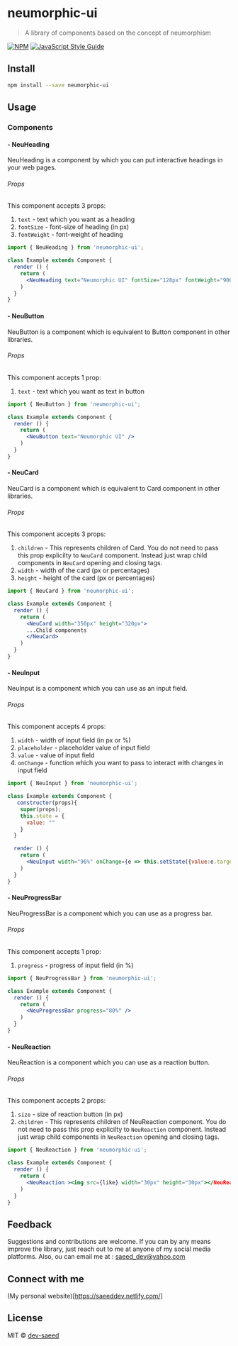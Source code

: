 # neumorphic-ui

> A library of components based on the concept of neumorphism

[![NPM](https://img.shields.io/npm/v/neumorphic-ui.svg)](https://www.npmjs.com/package/neumorphic-ui) [![JavaScript Style Guide](https://img.shields.io/badge/code_style-standard-brightgreen.svg)](https://standardjs.com)

## Install

```bash
npm install --save neumorphic-ui
```

## Usage

### Components

#### - NeuHeading
NeuHeading is a component by which you can put interactive headings in your web pages.

###### Props
This component accepts 3 props:
1. ```text``` - text which you want as a heading
2. ```fontSize``` - font-size of heading (in px)
3. ```fontWeight``` - font-weight of heading

```jsx
import { NeuHeading } from 'neumorphic-ui';

class Example extends Component {
  render () {
    return (
      <NeuHeading text="Neumorphic UI" fontSize="128px" fontWeight="900" />
    )
  }
}
```

#### - NeuButton
NeuButton is a component which is equivalent to Button component in other libraries.

###### Props
This component accepts 1 prop:
1. ```text``` - text which you want as text in button

```jsx
import { NeuButton } from 'neumorphic-ui';

class Example extends Component {
  render () {
    return (
      <NeuButton text="Neumorphic UI" />
    )
  }
}
```

#### - NeuCard
NeuCard is a component which is equivalent to Card component in other libraries.

###### Props
This component accepts 3 props:
1. ```children``` - This represents children of Card. You do not need
to pass this prop explicilty to ```NeuCard``` component. Instead just wrap
child components in ```NeuCard``` opening and closing tags.
2. ```width``` - width of the card (px or percentages)
3. ```height``` - height of the card (px or percentages)

```jsx
import { NeuCard } from 'neumorphic-ui';

class Example extends Component {
  render () {
    return (
      <NeuCard width="350px" height="320px">
      ...Child components
      </NeuCard>
    )
  }
}
```

#### - NeuInput
NeuInput is a component which you can use as an input field.

###### Props
This component accepts 4 props:
1. ```width``` - width of input field (in px or %)
2. ```placeholder``` - placeholder value of input field
3. ```value``` - value of input field
4. ```onChange``` - function which you want to pass to interact with changes in input field

```jsx
import { NeuInput } from 'neumorphic-ui';

class Example extends Component {
   constructor(props){
    super(props);
    this.state = {
      value: ""
    }
  }

  render () {
    return (
      <NeuInput width="96%" onChange={e => this.setState({value:e.target.value})} placeholder="Neumorphic Input" value={this.state.value} />
    )
  }
}
```

#### - NeuProgressBar
NeuProgressBar is a component which you can use as a progress bar.

###### Props
This component accepts 1 prop:
1. ```progress``` - progress of input field (in %)

```jsx
import { NeuProgressBar } from 'neumorphic-ui';

class Example extends Component {
  render () {
    return (
      <NeuProgressBar progress="80%" />
    )
  }
}
```

#### - NeuReaction
NeuReaction is a component which you can use as a reaction button.

###### Props
This component accepts 2 props:
1. ```size``` - size of reaction button (in px)
2. ```children``` - This represents children of NeuReaction component. You do not need
to pass this prop explicilty to ```NeuReaction``` component. Instead just wrap
child components in ```NeuReaction``` opening and closing tags.

```jsx
import { NeuReaction } from 'neumorphic-ui';

class Example extends Component {
  render () {
    return (
      <NeuReaction ><img src={like} width="30px" height="30px"></NeuReaction>
    )
  }
}
```

## Feedback
Suggestions and contributions are welcome. If you can by any means improve the library, just reach out to me at anyone of my social media platforms. Also, ou can email me at : saeed_dev@yahoo.com

## Connect with me 
(My personal website)[https://saeeddev.netlify.com/]

## License

MIT © [dev-saeed](https://github.com/dev-saeed)
